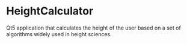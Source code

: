 # HeightCalculator
Qt5 application that calculates the height of the user based on a set of algorithms widely used in height sciences.
